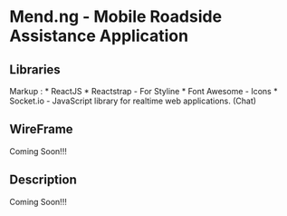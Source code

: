 # Mend.ng - Mobile  Roadside Assistance  Application

## Libraries
Markup : * ReactJS
         * Reactstrap - For Styline
         * Font Awesome - Icons
         * Socket.io - JavaScript library for realtime web applications. (Chat)


## WireFrame

Coming Soon!!!


## Description

Coming Soon!!!
